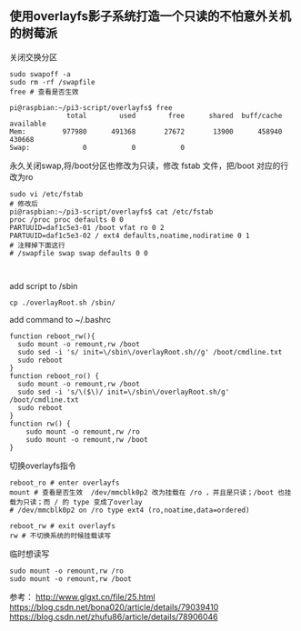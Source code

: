 ## 使用overlayfs影子系统打造一个只读的不怕意外关机的树莓派
关闭交换分区
```
sudo swapoff -a
sudo rm -rf /swapfile
free # 查看是否生效

pi@raspbian:~/pi3-script/overlayfs$ free
              total        used        free      shared  buff/cache   available
Mem:         977980      491368       27672       13900      458940      430668
Swap:             0           0           0

```
永久关闭swap,将/boot分区也修改为只读，修改 fstab 文件，把/boot 对应的行改为ro
```
sudo vi /etc/fstab
# 修改后
pi@raspbian:~/pi3-script/overlayfs$ cat /etc/fstab
proc /proc proc defaults 0 0
PARTUUID=daf1c5e3-01 /boot vfat ro 0 2
PARTUUID=daf1c5e3-02 / ext4 defaults,noatime,nodiratime 0 1
# 注释掉下面这行
# /swapfile swap swap defaults 0 0



```
add script to /sbin
```
cp ./overlayRoot.sh /sbin/
```
add command to ~/.bashrc
```
function reboot_rw(){
  sudo mount -o remount,rw /boot
  sudo sed -i 's/ init=\/sbin\/overlayRoot.sh//g' /boot/cmdline.txt
  sudo reboot
}
function reboot_ro() {
  sudo mount -o remount,rw /boot
  sudo sed -i 's/\($\)/ init=\/sbin\/overlayRoot.sh/g' /boot/cmdline.txt
  sudo reboot
}
function rw() {
    sudo mount -o remount,rw /ro
    sudo mount -o remount,rw /boot
}
```
切换overlayfs指令
```
reboot_ro # enter overlayfs
mount # 查看是否生效  /dev/mmcblk0p2 改为挂载在 /ro ，并且是只读；/boot 也挂载为只读；而 / 的 type 变成了overlay
# /dev/mmcblk0p2 on /ro type ext4 (ro,noatime,data=ordered) 

reboot_rw # exit overlayfs
rw # 不切换系统的时候挂载读写
```
临时想读写
```
sudo mount -o remount,rw /ro
sudo mount -o remount,rw /boot
```

参考：
http://www.glgxt.cn/file/25.html
https://blog.csdn.net/bona020/article/details/79039410
https://blog.csdn.net/zhufu86/article/details/78906046
